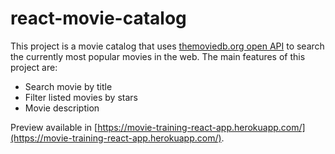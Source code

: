 # react-movie-catalog

This project is a movie catalog that uses [themoviedb.org open API](https://developers.themoviedb.org/3) to search the currently most popular movies in the web. The main features of this project are:

- Search movie by title
- Filter listed movies by stars
- Movie description

Preview available in [https://movie-training-react-app.herokuapp.com/](https://movie-training-react-app.herokuapp.com/).
